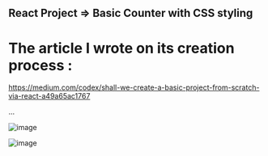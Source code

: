 ## React Project => Basic Counter with CSS styling

# The article I wrote on its creation process : 
https://medium.com/codex/shall-we-create-a-basic-project-from-scratch-via-react-a49a65ac1767

...



![image](https://user-images.githubusercontent.com/90147636/177202779-0f09188a-7ae5-4012-9eb3-874383c148ad.png)

![image](https://user-images.githubusercontent.com/90147636/177204936-e4439578-3bbc-43e2-afd3-4e445db51a44.png)




